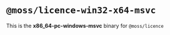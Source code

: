 # `@moss/licence-win32-x64-msvc`

This is the **x86_64-pc-windows-msvc** binary for `@moss/licence`
